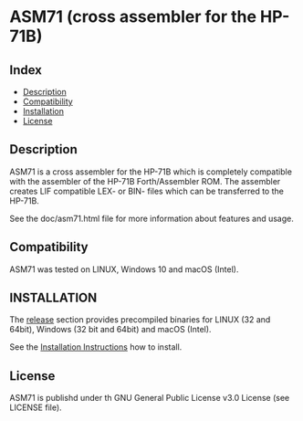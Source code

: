 ASM71 (cross assembler for the HP-71B)
======================================

Index
-----

* [Description](#description)
* [Compatibility](#compatibility)
* [Installation](#installation)
* [License](#license)


Description
-----------

ASM71 is a cross assembler for the HP-71B which is completely compatible 
with the assembler of the HP-71B Forth/Assembler ROM. The assembler creates LIF 
compatible LEX- or BIN- files which can be transferred to the HP-71B.

See the doc/asm71.html file for more information about features and usage.


Compatibility
-------------

ASM71 was tested on LINUX, Windows 10 and macOS (Intel).


INSTALLATION
------------


The [release](https://github.com/bug400/asm71/releases) section provides precompiled binaries for LINUX (32 and 64bit), Windows (32 bit and 64bit) and macOS (Intel).

See the [Installation Instructions](https://github.com/bug400/asm71/blob/master/INSTALL.md) how to install.

License
-------

ASM71 is publishd under th GNU General Public License v3.0 License 
(see LICENSE file).

